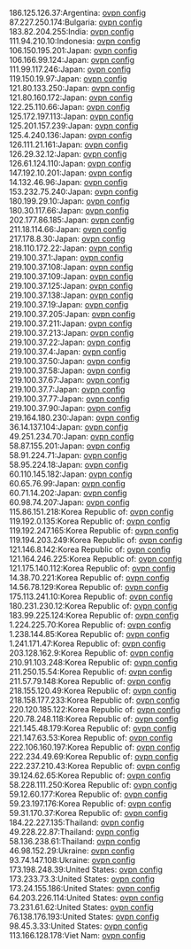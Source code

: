 186.125.126.37:Argentina: [ovpn config](vpn/186_125_126_37.ovpn)  
87.227.250.174:Bulgaria: [ovpn config](vpn/87_227_250_174.ovpn)  
183.82.204.255:India: [ovpn config](vpn/183_82_204_255.ovpn)  
111.94.210.10:Indonesia: [ovpn config](vpn/111_94_210_10.ovpn)  
106.150.195.201:Japan: [ovpn config](vpn/106_150_195_201.ovpn)  
106.166.99.124:Japan: [ovpn config](vpn/106_166_99_124.ovpn)  
111.99.117.246:Japan: [ovpn config](vpn/111_99_117_246.ovpn)  
119.150.19.97:Japan: [ovpn config](vpn/119_150_19_97.ovpn)  
121.80.133.250:Japan: [ovpn config](vpn/121_80_133_250.ovpn)  
121.80.160.172:Japan: [ovpn config](vpn/121_80_160_172.ovpn)  
122.25.110.66:Japan: [ovpn config](vpn/122_25_110_66.ovpn)  
125.172.197.113:Japan: [ovpn config](vpn/125_172_197_113.ovpn)  
125.201.157.239:Japan: [ovpn config](vpn/125_201_157_239.ovpn)  
125.4.240.136:Japan: [ovpn config](vpn/125_4_240_136.ovpn)  
126.111.21.161:Japan: [ovpn config](vpn/126_111_21_161.ovpn)  
126.29.32.12:Japan: [ovpn config](vpn/126_29_32_12.ovpn)  
126.61.124.110:Japan: [ovpn config](vpn/126_61_124_110.ovpn)  
147.192.10.201:Japan: [ovpn config](vpn/147_192_10_201.ovpn)  
14.132.46.96:Japan: [ovpn config](vpn/14_132_46_96.ovpn)  
153.232.75.240:Japan: [ovpn config](vpn/153_232_75_240.ovpn)  
180.199.29.10:Japan: [ovpn config](vpn/180_199_29_10.ovpn)  
180.30.117.66:Japan: [ovpn config](vpn/180_30_117_66.ovpn)  
202.177.86.185:Japan: [ovpn config](vpn/202_177_86_185.ovpn)  
211.18.114.66:Japan: [ovpn config](vpn/211_18_114_66.ovpn)  
217.178.8.30:Japan: [ovpn config](vpn/217_178_8_30.ovpn)  
218.110.172.22:Japan: [ovpn config](vpn/218_110_172_22.ovpn)  
219.100.37.1:Japan: [ovpn config](vpn/219_100_37_1.ovpn)  
219.100.37.108:Japan: [ovpn config](vpn/219_100_37_108.ovpn)  
219.100.37.109:Japan: [ovpn config](vpn/219_100_37_109.ovpn)  
219.100.37.125:Japan: [ovpn config](vpn/219_100_37_125.ovpn)  
219.100.37.138:Japan: [ovpn config](vpn/219_100_37_138.ovpn)  
219.100.37.19:Japan: [ovpn config](vpn/219_100_37_19.ovpn)  
219.100.37.205:Japan: [ovpn config](vpn/219_100_37_205.ovpn)  
219.100.37.211:Japan: [ovpn config](vpn/219_100_37_211.ovpn)  
219.100.37.213:Japan: [ovpn config](vpn/219_100_37_213.ovpn)  
219.100.37.22:Japan: [ovpn config](vpn/219_100_37_22.ovpn)  
219.100.37.4:Japan: [ovpn config](vpn/219_100_37_4.ovpn)  
219.100.37.50:Japan: [ovpn config](vpn/219_100_37_50.ovpn)  
219.100.37.58:Japan: [ovpn config](vpn/219_100_37_58.ovpn)  
219.100.37.67:Japan: [ovpn config](vpn/219_100_37_67.ovpn)  
219.100.37.7:Japan: [ovpn config](vpn/219_100_37_7.ovpn)  
219.100.37.77:Japan: [ovpn config](vpn/219_100_37_77.ovpn)  
219.100.37.90:Japan: [ovpn config](vpn/219_100_37_90.ovpn)  
219.164.180.230:Japan: [ovpn config](vpn/219_164_180_230.ovpn)  
36.14.137.104:Japan: [ovpn config](vpn/36_14_137_104.ovpn)  
49.251.234.70:Japan: [ovpn config](vpn/49_251_234_70.ovpn)  
58.87.155.201:Japan: [ovpn config](vpn/58_87_155_201.ovpn)  
58.91.224.71:Japan: [ovpn config](vpn/58_91_224_71.ovpn)  
58.95.224.18:Japan: [ovpn config](vpn/58_95_224_18.ovpn)  
60.110.145.182:Japan: [ovpn config](vpn/60_110_145_182.ovpn)  
60.65.76.99:Japan: [ovpn config](vpn/60_65_76_99.ovpn)  
60.71.14.202:Japan: [ovpn config](vpn/60_71_14_202.ovpn)  
60.98.74.207:Japan: [ovpn config](vpn/60_98_74_207.ovpn)  
115.86.151.218:Korea Republic of: [ovpn config](vpn/115_86_151_218.ovpn)  
119.192.0.135:Korea Republic of: [ovpn config](vpn/119_192_0_135.ovpn)  
119.192.247.165:Korea Republic of: [ovpn config](vpn/119_192_247_165.ovpn)  
119.194.203.249:Korea Republic of: [ovpn config](vpn/119_194_203_249.ovpn)  
121.146.8.142:Korea Republic of: [ovpn config](vpn/121_146_8_142.ovpn)  
121.164.246.225:Korea Republic of: [ovpn config](vpn/121_164_246_225.ovpn)  
121.175.140.112:Korea Republic of: [ovpn config](vpn/121_175_140_112.ovpn)  
14.38.70.221:Korea Republic of: [ovpn config](vpn/14_38_70_221.ovpn)  
14.56.78.129:Korea Republic of: [ovpn config](vpn/14_56_78_129.ovpn)  
175.113.241.10:Korea Republic of: [ovpn config](vpn/175_113_241_10.ovpn)  
180.231.230.12:Korea Republic of: [ovpn config](vpn/180_231_230_12.ovpn)  
183.99.225.124:Korea Republic of: [ovpn config](vpn/183_99_225_124.ovpn)  
1.224.225.70:Korea Republic of: [ovpn config](vpn/1_224_225_70.ovpn)  
1.238.144.85:Korea Republic of: [ovpn config](vpn/1_238_144_85.ovpn)  
1.241.171.47:Korea Republic of: [ovpn config](vpn/1_241_171_47.ovpn)  
203.128.162.9:Korea Republic of: [ovpn config](vpn/203_128_162_9.ovpn)  
210.91.103.248:Korea Republic of: [ovpn config](vpn/210_91_103_248.ovpn)  
211.250.15.54:Korea Republic of: [ovpn config](vpn/211_250_15_54.ovpn)  
211.57.79.148:Korea Republic of: [ovpn config](vpn/211_57_79_148.ovpn)  
218.155.120.49:Korea Republic of: [ovpn config](vpn/218_155_120_49.ovpn)  
218.158.177.233:Korea Republic of: [ovpn config](vpn/218_158_177_233.ovpn)  
220.120.185.122:Korea Republic of: [ovpn config](vpn/220_120_185_122.ovpn)  
220.78.248.118:Korea Republic of: [ovpn config](vpn/220_78_248_118.ovpn)  
221.145.48.179:Korea Republic of: [ovpn config](vpn/221_145_48_179.ovpn)  
221.147.63.53:Korea Republic of: [ovpn config](vpn/221_147_63_53.ovpn)  
222.106.160.197:Korea Republic of: [ovpn config](vpn/222_106_160_197.ovpn)  
222.234.49.69:Korea Republic of: [ovpn config](vpn/222_234_49_69.ovpn)  
222.237.210.43:Korea Republic of: [ovpn config](vpn/222_237_210_43.ovpn)  
39.124.62.65:Korea Republic of: [ovpn config](vpn/39_124_62_65.ovpn)  
58.228.111.250:Korea Republic of: [ovpn config](vpn/58_228_111_250.ovpn)  
59.12.60.177:Korea Republic of: [ovpn config](vpn/59_12_60_177.ovpn)  
59.23.197.176:Korea Republic of: [ovpn config](vpn/59_23_197_176.ovpn)  
59.31.170.37:Korea Republic of: [ovpn config](vpn/59_31_170_37.ovpn)  
184.22.227.135:Thailand: [ovpn config](vpn/184_22_227_135.ovpn)  
49.228.22.87:Thailand: [ovpn config](vpn/49_228_22_87.ovpn)  
58.136.238.61:Thailand: [ovpn config](vpn/58_136_238_61.ovpn)  
46.98.152.29:Ukraine: [ovpn config](vpn/46_98_152_29.ovpn)  
93.74.147.108:Ukraine: [ovpn config](vpn/93_74_147_108.ovpn)  
173.198.248.39:United States: [ovpn config](vpn/173_198_248_39.ovpn)  
173.233.73.3:United States: [ovpn config](vpn/173_233_73_3.ovpn)  
173.24.155.186:United States: [ovpn config](vpn/173_24_155_186.ovpn)  
64.203.226.114:United States: [ovpn config](vpn/64_203_226_114.ovpn)  
73.231.61.62:United States: [ovpn config](vpn/73_231_61_62.ovpn)  
76.138.176.193:United States: [ovpn config](vpn/76_138_176_193.ovpn)  
98.45.3.33:United States: [ovpn config](vpn/98_45_3_33.ovpn)  
113.166.128.178:Viet Nam: [ovpn config](vpn/113_166_128_178.ovpn)  
